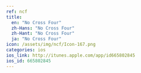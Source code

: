 ```yaml
---
ref: ncf
title:
  en: "No Cross Four"
  zh-Hans: "No Cross Four"
  zh-Hant: "No Cross Four"
  ja: "No Cross Four"
icon: /assets/img/ncf/Icon-167.png
categories: ios
ios_link: http://itunes.apple.com/app/id665802845
ios_id: 665802845
---
```



